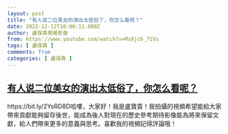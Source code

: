 ```yaml
---
layout: post
title: "有人说二位美女的演出太低俗了，你怎么看呢？"
date: 2022-12-12T10:00:11.000Z
author: 盧保貴視覺影像
from: https://www.youtube.com/watch?v=Ms8jc6_71Vs
tags: [ 盧保貴 ]
comments: True
categories: [ 盧保貴 ]
---
```

<!--1670839211000-->
[有人说二位美女的演出太低俗了，你怎么看呢？](https://www.youtube.com/watch?v=Ms8jc6_71Vs)
------

<div>
https://bit.ly/2YsRD8D哈嘍，大家好！我是盧寶貴！我拍攝的視頻希望能給大家帶來貢獻能夠留存後世，能成為後人對現在的歷史參考期待影像能為將來保留文獻，給人們帶來更多的意義與思考。喜歡我的視頻記得評論哦！
</div>
